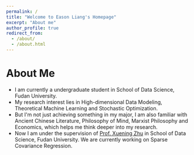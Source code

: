 ```yaml
---
permalink: /
title: "Welcome to Eason Liang's Homepage"
excerpt: "About me"
author_profile: true
redirect_from: 
  - /about/
  - /about.html
---
```

About Me
======
* I am currently a undergraduate student in School of Data Science, Fudan University. 
* My research interest lies in High-dimensional Data Modeling, Theoretical Machine Learning and Stochastic Optimization.
* But I'm not just achieving something in my major, I am also familiar with Ancient Chinese Literature, Philosophy of Mind, Marxist Philosophy and Economics, which helps me think deeper into my research.
* Now I am under the supervision of [Prof. Xuening Zhu](https://xueningzhu.github.io) in School of Data Science, Fudan University. We are currently working on Sparse Covariance Regression.
